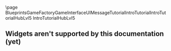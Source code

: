 \page BlueprintsGameFactoryGameInterfaceUIMessageTutorialIntroTutorialIntroTutorialHubLvl5 IntroTutorialHubLvl5
## Widgets aren't supported by this documentation (yet)
